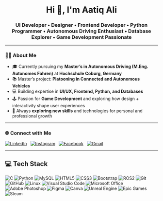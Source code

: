 <h1 align="center">Hi 👋, I'm Aatiq Ali</h1>
<h3 align="center">UI Developer • Designer • Frontend Developer • Python Programmer • Autonomous Driving Enthusiast • Database Explorer • Game Development Passionate</h3>

---

### 👨‍🎓 About Me  
- 🎓 Currently pursuing my **Master’s in Autonomous Driving (M.Eng. Autonomes Fahren)** at **Hochschule Coburg, Germany**  
- 📚 Master’s project: **Platooning in Connected and Autonomous Vehicles**  
- 💻 Building expertise in **UI/UX, Frontend, Python, and Databases**  
- 🕹️ Passion for **Game Development** and exploring how design + interactivity shape user experiences  
- 🚀 Always **exploring new skills** and technologies for personal and professional growth

---

### 🌐 Connect with Me  
[![LinkedIn](https://img.shields.io/badge/LinkedIn-Profile-blue?style=for-the-badge&logo=linkedin&logoColor=white)](https://www.linkedin.com/in/aatiq-ali-0a8122251/) &nbsp; [![Instagram](https://img.shields.io/badge/Instagram-Follow-E4405F?style=for-the-badge&logo=instagram&logoColor=white)](https://www.instagram.com/aatiq__/) &nbsp; [![Facebook](https://img.shields.io/badge/Facebook-Connect-1877F2?style=for-the-badge&logo=facebook&logoColor=white)](https://www.facebook.com/aatiq.9144181) &nbsp; [![Gmail](https://img.shields.io/badge/Email-Contact-D14836?style=for-the-badge&logo=gmail&logoColor=white)](mailto:aatiqali07@gmail.com)

---

## 💻 Tech Stack

![C](https://img.shields.io/badge/C-00599C?style=for-the-badge&logo=c&logoColor=white)
![Python](https://img.shields.io/badge/Python-3776AB?style=for-the-badge&logo=python&logoColor=white)
![MySQL](https://img.shields.io/badge/MySQL-4479A1?style=for-the-badge&logo=mysql&logoColor=white)
![HTML5](https://img.shields.io/badge/HTML5-E34F26?style=for-the-badge&logo=html5&logoColor=white)
![CSS3](https://img.shields.io/badge/CSS3-1572B6?style=for-the-badge&logo=css3&logoColor=white)
![Bootstrap](https://img.shields.io/badge/Bootstrap-7952B3?style=for-the-badge&logo=bootstrap&logoColor=white)
![ROS2](https://img.shields.io/badge/ROS2-22314E?style=for-the-badge&logo=ros&logoColor=white)
![Git](https://img.shields.io/badge/Git-F05032?style=for-the-badge&logo=git&logoColor=white)
![GitHub](https://img.shields.io/badge/GitHub-181717?style=for-the-badge&logo=github&logoColor=white)
![Linux](https://img.shields.io/badge/Linux-FCC624?style=for-the-badge&logo=linux&logoColor=black)
![Visual Studio Code](https://img.shields.io/badge/VS%20Code-007ACC?style=for-the-badge&logo=visualstudiocode&logoColor=white)
![Microsoft Office](https://img.shields.io/badge/MS%20Office-D83B01?style=for-the-badge&logo=microsoftoffice&logoColor=white)
![Adobe Photoshop](https://img.shields.io/badge/Adobe%20Photoshop-31A8FF?style=for-the-badge&logo=adobephotoshop&logoColor=white)
![Figma](https://img.shields.io/badge/Figma-F24E1E?style=for-the-badge&logo=figma&logoColor=white)
![Canva](https://img.shields.io/badge/Canva-00C4CC?style=for-the-badge&logo=canva&logoColor=white)
![Unreal Engine](https://img.shields.io/badge/Unreal%20Engine-0E1128?style=for-the-badge&logo=unrealengine&logoColor=white)
![Epic Games](https://img.shields.io/badge/Epic%20Games-313131?style=for-the-badge&logo=epicgames&logoColor=white)
![Steam](https://img.shields.io/badge/Steam-000000?style=for-the-badge&logo=steam&logoColor=white)



<!--
**Aatz07/Aatz07** is a ✨ _special_ ✨ repository because its `README.md` (this file) appears on your GitHub profile.

Here are some ideas to get you started:

- 🔭 I’m currently working on ...
- 🌱 I’m currently learning ...
- 👯 I’m looking to collaborate on ...
- 🤔 I’m looking for help with ...
- 💬 Ask me about ...
- 📫 How to reach me: ...
- 😄 Pronouns: ...
- ⚡ Fun fact: ...
-->
